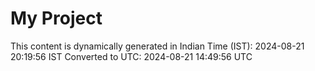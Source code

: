 # My Project

This content is dynamically generated in Indian Time (IST): 2024-08-21 20:19:56 IST
Converted to UTC: 2024-08-21 14:49:56 UTC
